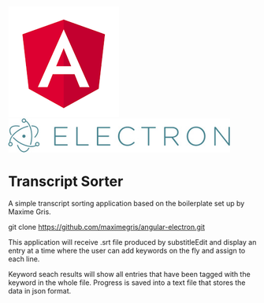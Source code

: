 [![Angular Logo](./logo-angular.jpg)](https://angular.io/) [![Electron Logo](./logo-electron.jpg)](https://electron.atom.io/)

# Transcript Sorter

A simple transcript sorting application based on the boilerplate set up by Maxime Gris.


git clone https://github.com/maximegris/angular-electron.git


This application will receive .srt file produced by substitleEdit and display an entry at a time where the user can add keywords on the fly and assign to each line. 

Keyword seach results will show all entries that have been tagged with the keyword in the whole file. Progress is saved into a text file that stores the data in json format.